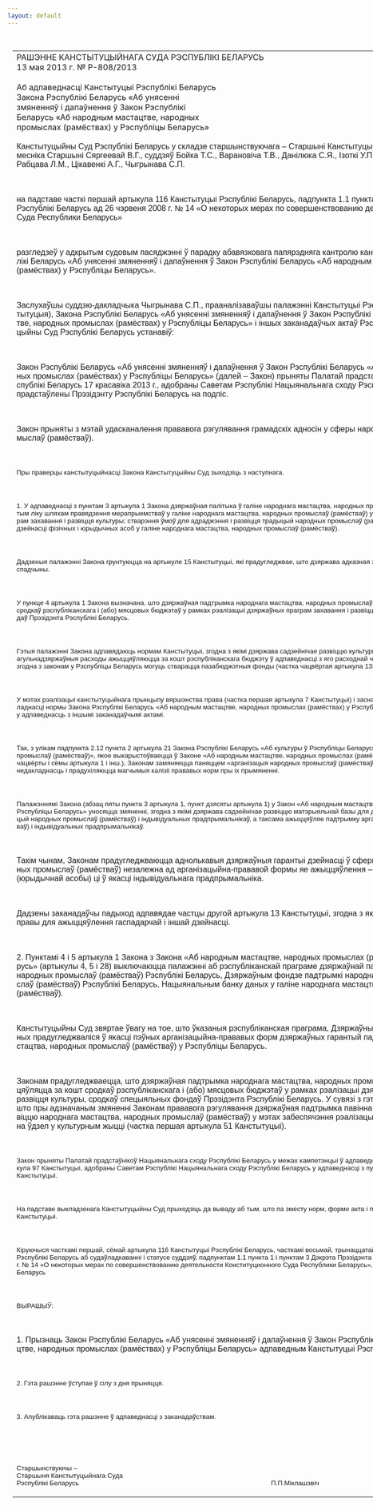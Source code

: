 ```yaml
---
layout: default
---
```


<div style="margin: 0px auto; width: 1000px;">

<div id="flag">

 

</div>

<div id="fixedWidth">

<div id="body">

<div id="columnSpanned">

<div id="content" style="margin: 10px">

<table>
<colgroup>
<col style="width: 100%" />
</colgroup>
<tbody>
<tr class="odd">
<td><div data-align="center" style="text-transform: uppercase;">
Рашэнне Канстытуцыйнага Суда Рэспублікі Беларусь
</div>
<div data-align="center">
13 мая 2013 г. № Р-808/2013
</div>
<div data-align="left" style="width: 400px; margin-top: 20px; margin-bottom: 20px;">
Аб адпаведнасці Канстытуцыі Рэспублікі Беларусь Закона Рэспублікі Беларусь «Аб унясенні змяненняў і дапаўнення ў Закон Рэспублікі Беларусь «Аб народным мастацтве, народных промыслах (рамёствах) у Рэспубліцы Беларусь»
</div>
<p><span style="font-family: Arial; mso-ansi-language: BE" lang="BE">Канстытуцыйны Суд Рэспублікі Беларусь у складзе старшынствуючага – Старшыні Канстытуцыйнага Суда Міклашэвіча П.П., намесніка Старшыні Сяргеевай В.Г., суддзяў Бойка Т.С., Варановіча Т.В., Данілюка С.Я., Ізоткі У.П., Марыскіна А.У., Падгрушы В.В., Рабцава Л.М., Цікавенкі А.Г., Чыгрынава С.П.</span></p>
<p><span style="font-family: Arial; mso-ansi-language: BE" lang="BE"></span></p>
<p> </p>
<p><span style="font-family: Arial; mso-ansi-language: BE" lang="BE">на падставе часткі першай артыкула 116 Канстытуцыі Рэспублікі Беларусь, падпункта 1.1 пункта 1 і пункта 3 Дэкрэта Прэзідэнта Рэспублікі Беларусь ад 26 чэрвеня 2008 г. № 14 «О некоторых мерах по совершенствованию деятельности Конституционного Суда Республики Беларусь»</span></p>
<p><span style="font-family: Arial; mso-ansi-language: BE" lang="BE"></span></p>
<p> </p>
<p><span style="font-family: Arial; mso-ansi-language: BE" lang="BE">разгледзеў у адкрытым судовым пасяджэнні ў парадку абавязковага папярэдняга кантролю канстытуцыйнасць Закона Рэспублікі Беларусь «Аб унясенні змяненняў і дапаўнення ў Закон Рэспублікі Беларусь «Аб народным мастацтве, народных промыслах (рамёствах) у Рэспубліцы Беларусь».</span></p>
<p><span style="font-family: Arial; mso-ansi-language: BE" lang="BE"></span></p>
<p> </p>
<p><span style="font-family: Arial; mso-ansi-language: BE" lang="BE">Заслухаўшы суддзю-дакладчыка Чыгрынава С.П., прааналізаваўшы палажэнні Канстытуцыі Рэспублікі Беларусь (далей – Канстытуцыя), Закона Рэспублікі Беларусь «Аб унясенні змяненняў і дапаўнення ў Закон Рэспублікі Беларусь «Аб народным мастацтве, народных промыслах (рамёствах) у Рэспубліцы Беларусь» і іншых заканадаўчых актаў Рэспублікі Беларусь, Канстытуцыйны Суд Рэспублікі Беларусь устанавіў:</span></p>
<p><span style="font-family: Arial; mso-ansi-language: BE" lang="BE"></span></p>
<p> </p>
<p><span style="font-family: Arial; mso-ansi-language: BE" lang="BE">Закон Рэспублікі Беларусь «Аб унясенні змяненняў і дапаўнення ў Закон Рэспублікі Беларусь «Аб народным мастацтве, народных промыслах (рамёствах) у Рэспубліцы Беларусь» (далей – Закон) прыняты Палатай прадстаўнікоў Нацыянальнага сходу Рэспублікі Беларусь 17 красавіка 2013 г., адобраны Саветам Рэспублікі Нацыянальнага сходу Рэспублікі Беларусь 3 мая 2013 г. і прадстаўлены Прэзідэнту Рэспублікі Беларусь на подпіс.</span></p>
<p><span style="font-family: Arial; mso-ansi-language: BE" lang="BE"></span></p>
<p> </p>
<p><span style="font-family: Arial; mso-ansi-language: BE" lang="BE">Закон прыняты з мэтай удасканалення прававога рэгулявання грамадскіх адносін у сферы народнага мастацтва, народных промыслаў (рамёстваў).</span></p>
<p><span style="font-family: Arial; mso-ansi-language: BE" lang="BE"></span></p>
<p> </p>
<p><span style="font-family: Arial; font-size: 10pt; mso-ansi-language: BE" lang="BE">Пры праверцы канстытуцыйнасці Закона Канстытуцыйны Суд зыходзіць з наступнага.</span></p>
<p><span style="font-family: Arial; font-size: 10pt; mso-ansi-language: BE" lang="BE"></span></p>
<p> </p>
<p><span style="font-family: Arial; font-size: 10pt; mso-ansi-language: BE" lang="BE">1. У адпаведнасці з пунктам 3 артыкула 1 Закона дзяржаўная палітыка ў галіне народнага мастацтва, народных промыслаў (рамёстваў) забяспечваецца ў тым ліку шляхам правядзення мерапрыемстваў у галіне народнага мастацтва, народных промыслаў (рамёстваў) у рамках рэалізацыі дзяржаўных праграм захавання і развіцця культуры; стварэння ўмоў для адраджэння і развіцця традыцый народных промыслаў (рамёстваў), заахвочвання культурнай дзейнасці фізічных і юрыдычных асоб у галіне народнага мастацтва, народных промыслаў (рамёстваў).</span></p>
<p><span style="font-family: Arial; font-size: 10pt; mso-ansi-language: BE" lang="BE"></span></p>
<p> </p>
<p><span style="font-family: Arial; font-size: 10pt; mso-ansi-language: BE" lang="BE">Дадзеныя палажэнні Закона грунтуюцца на артыкуле 15 Канстытуцыі, які прадугледжвае, што дзяржава адказная за захаванне гісторыка-культурнай спадчыны. </span></p>
<p><span style="font-family: Arial; font-size: 10pt; mso-ansi-language: BE" lang="BE"></span></p>
<p> </p>
<p><span style="font-family: Arial; font-size: 10pt; mso-ansi-language: BE" lang="BE">У пункце 4 артыкула 1 Закона вызначана, што дзяржаўная падтрымка народнага мастацтва, народных промыслаў (рамёстваў) ажыццяўляецца за кошт сродкаў рэспубліканскага і (або) мясцовых бюджэтаў у рамках рэалізацыі дзяржаўных праграм захавання і развіцця культуры, сродкаў спецыяльных фондаў Прэзідэнта Рэспублікі Беларусь.</span></p>
<p><span style="font-family: Arial; font-size: 10pt; mso-ansi-language: BE" lang="BE"></span></p>
<p> </p>
<p><span style="font-family: Arial; font-size: 10pt; mso-ansi-language: BE" lang="BE">Гэтыя палажэнні Закона адпавядаюць нормам Канстытуцыі, згодна з якімі дзяржава садзейнічае развіццю культуры (частка чацвёртая артыкула 51); агульнадзяржаўныя расходы ажыццяўляюцца за кошт рэспубліканскага бюджэту ў адпаведнасці з яго расходнай часткай (частка трэцяя артыкула 133); згодна з законам у Рэспубліцы Беларусь могуць стварацца пазабюджэтныя фонды (частка чацвёртая артыкула 133). </span></p>
<p><span style="font-family: Arial; font-size: 10pt; mso-ansi-language: BE" lang="BE"></span></p>
<p> </p>
<p><span style="font-family: Arial; font-size: 10pt; mso-ansi-language: BE" lang="BE">У мэтах рэалізацыі канстытуцыйнага прынцыпу вяршэнства права (частка першая артыкула 7 Канстытуцыі) і заснаванага на ім прынцыпу прававой дакладнасці нормы Закона Рэспублікі Беларусь «Аб народным мастацтве, народных промыслах (рамёствах) у Рэспубліцы Беларусь» прыводзяцца Законам у адпаведнасць з іншымі заканадаўчымі актамі.</span></p>
<p><span style="font-family: Arial; font-size: 10pt; mso-ansi-language: BE" lang="BE"></span></p>
<p> </p>
<p><span style="font-family: Arial; font-size: 10pt; mso-ansi-language: BE" lang="BE">Так, з улікам падпункта 2.12 пункта 2 артыкула 21 Закона Рэспублікі Беларусь «Аб культуры ў Рэспубліцы Беларусь» паняцце «прадпрыемства народных промыслаў (рамёстваў)», якое выкарыстоўваецца ў Законе «Аб народным мастацтве, народных промыслах (рамёствах) у Рэспубліцы Беларусь» (абзацы чацвёрты і сёмы артыкула 1 і інш.), Законам замяняецца паняццем «арганізацыя народных промыслаў (рамёстваў)». Тым самым устараняецца прававая недакладнасць і прадухіляюцца магчымыя калізіі прававых норм пры іх прымяненні.</span></p>
<p><span style="font-family: Arial; font-size: 10pt; mso-ansi-language: BE" lang="BE"></span></p>
<p> </p>
<p><span style="font-family: Arial; font-size: 10pt; mso-ansi-language: BE" lang="BE">Палажэннямі Закона (абзац пяты пункта 3 артыкула 1, пункт дзясяты артыкула 1) у Закон «Аб народным мастацтве, народных промыслах (рамёствах) у Рэспубліцы Беларусь» уносяцца змяненні, згодна з якімі дзяржава садзейнічае развіццю матэрыяльнай базы для дзейнасці народных майстроў, арганізацый народных промыслаў (рамёстваў) і індывідуальных прадпрымальнікаў, а таксама ажыццяўляе падтрымку арганізацый народных промыслаў (рамёстваў) і індывідуальных прадпрымальнікаў.</span></p>
<p><span style="font-family: Arial; font-size: 10pt; mso-ansi-language: BE" lang="BE"></span></p>
<p> </p>
<p><span style="font-family: Arial; mso-ansi-language: BE" lang="BE">Такім чынам, Законам прадугледжваюцца аднолькавыя дзяржаўныя гарантыі дзейнасці ў сферы народнага мастацтва, народных промыслаў (рамёстваў) незалежна ад арганізацыйна-прававой формы яе ажыццяўлення – праз стварэнне арганізацыі (юрыдычнай асобы) ці ў якасці індывідуальнага прадпрымальніка.</span></p>
<p><span style="font-family: Arial; mso-ansi-language: BE" lang="BE"></span></p>
<p> </p>
<p><span style="font-family: Arial; mso-ansi-language: BE" lang="BE">Дадзены заканадаўчы падыход адпавядае частцы другой артыкула 13 Канстытуцыі, згодна з якой дзяржава надае ўсім роўныя правы для ажыццяўлення гаспадарчай і іншай дзейнасці.</span></p>
<p><span style="font-family: Arial; mso-ansi-language: BE" lang="BE"></span></p>
<p> </p>
<p><span style="font-family: Arial; mso-ansi-language: BE" lang="BE">2. Пунктамі 4 і 5 артыкула 1 Закона з Закона «Аб народным мастацтве, народных промыслах (рамёствах) у Рэспубліцы Беларусь» (артыкулы 4, 5 і 28) выключаюцца палажэнні аб рэспубліканскай праграме дзяржаўнай падтрымкі народнага мастацтва, народных промыслаў (рамёстваў) Рэспублікі Беларусь, Дзяржаўным фондзе падтрымкі народнага мастацтва, народных промыслаў (рамёстваў) Рэспублікі Беларусь, Нацыянальным банку даных у галіне народнага мастацтва, народных промыслаў (рамёстваў).</span></p>
<p><span style="font-family: Arial; mso-ansi-language: BE" lang="BE"></span></p>
<p> </p>
<p><span style="font-family: Arial; mso-ansi-language: BE" lang="BE">Канстытуцыйны Суд звяртае ўвагу на тое, што ўказаныя рэспубліканская праграма, Дзяржаўны фонд і Нацыянальны банк даных прадугледжваліся ў якасці пэўных арганізацыйна-прававых форм дзяржаўных гарантый падтрымкі і развіцця народнага мастацтва, народных промыслаў (рамёстваў) у Рэспубліцы Беларусь.</span></p>
<p><span style="font-family: Arial; mso-ansi-language: BE" lang="BE"></span></p>
<p> </p>
<p><span style="font-family: Arial; mso-ansi-language: BE" lang="BE">Законам прадугледжваецца, што дзяржаўная падтрымка народнага мастацтва, народных промыслаў (рамёстваў) будзе ажыццяўляцца за кошт сродкаў рэспубліканскага і (або) мясцовых бюджэтаў у рамках рэалізацыі дзяржаўных праграм захавання і развіцця культуры, сродкаў спецыяльных фондаў Прэзідэнта Рэспублікі Беларусь. У сувязі з гэтым Канстытуцыйны Суд лічыць, што пры адзначаным змяненні Законам прававога рэгулявання дзяржаўная падтрымка павінна ў поўнай меры садзейнічаць развіццю народнага мастацтва, народных промыслаў (рамёстваў) у мэтах забеспячэння рэалізацыі канстытуцыйнага права кожнага на ўдзел у культурным жыцці (частка першая артыкула 51 Канстытуцыі).</span></p>
<p><span style="font-family: Arial; mso-ansi-language: BE" lang="BE"></span></p>
<p> </p>
<p><span style="font-family: Arial; font-size: 10pt; mso-ansi-language: BE" lang="BE">Закон прыняты Палатай прадстаўнікоў Нацыянальнага сходу Рэспублікі Беларусь у межах кампетэнцыі ў адпаведнасці з пунктам 2 часткі першай артыкула 97 Канстытуцыі, адобраны Саветам Рэспублікі Нацыянальнага сходу Рэспублікі Беларусь у адпаведнасці з пунктам 1 часткі першай артыкула 98 Канстытуцыі.</span></p>
<p><span style="font-family: Arial; font-size: 10pt; mso-ansi-language: BE" lang="BE"></span></p>
<p> </p>
<p><span style="font-family: Arial; font-size: 10pt; mso-ansi-language: BE" lang="BE">На падставе выкладзенага Канстытуцыйны Суд прыходзіць да вываду аб тым, што па зместу норм, форме акта і парадку прыняцця Закон адпавядае Канстытуцыі.</span></p>
<p><span style="font-family: Arial; font-size: 10pt; mso-ansi-language: BE" lang="BE"></span></p>
<p> </p>
<p><span style="font-family: Arial; font-size: 10pt; mso-ansi-language: BE" lang="BE">Кіруючыся часткамі першай, сёмай артыкула 116 Канстытуцыі Рэспублікі Беларусь, часткамі восьмай, трынаццатай, чатырнаццатай артыкула 24 Кодэкса Рэспублікі Беларусь аб судаўладкаванні і статусе суддзяў, падпунктам 1.1 пункта 1 і пунктам 3 Дэкрэта Прэзідэнта Рэспублікі Беларусь ад 26 чэрвеня 2008 г. № 14 «О некоторых мерах по совершенствованию деятельности Конституционного Суда Республики Беларусь», Канстытуцыйны Суд Рэспублікі Беларусь</span></p>
<p><span style="font-family: Arial; font-size: 10pt; mso-ansi-language: BE" lang="BE"></span></p>
<p> </p>
<p><span style="font-family: Arial; font-size: 10pt; mso-ansi-language: BE" lang="BE">ВЫРАШЫЎ:</span></p>
<p><strong><span style="font-family: Arial; font-size: 10pt; mso-ansi-language: BE" lang="BE"></span></strong></p>
<p> </p>
<p><span style="font-family: Arial; mso-ansi-language: BE" lang="BE">1.</span><span style="font-family: Arial"> </span><span style="font-family: Arial; mso-ansi-language: BE" lang="BE">Прызнаць Закон Рэспублікі Беларусь «Аб унясенні змяненняў і дапаўнення ў Закон Рэспублікі Беларусь «Аб народным мастацтве, народных промыслах (рамёствах) у Рэспубліцы Беларусь» адпаведным Канстытуцыі Рэспублікі Беларусь.</span></p>
<p><span style="font-family: Arial; mso-ansi-language: BE" lang="BE"></span></p>
<p> </p>
<p><span style="font-family: Arial; font-size: 10pt; mso-ansi-language: BE" lang="BE">2. Гэта рашэнне ўступае ў сілу з дня прыняцця.</span></p>
<p><span style="font-family: Arial; font-size: 10pt; mso-ansi-language: BE" lang="BE"></span></p>
<p> </p>
<p><span style="font-family: Arial; font-size: 10pt; mso-ansi-language: BE" lang="BE">3. Апублікаваць гэта рашэнне ў адпаведнасці з заканадаўствам.</span></p>
<p><span style="font-family: Arial; font-size: 10pt; mso-ansi-language: BE" lang="BE"></span></p>
<p> </p>
<p><span style="font-family: Arial; font-size: 10pt; mso-ansi-language: BE" lang="BE"></span></p>
<p> </p>
<p><span style="font-family: Arial; font-size: 10pt; mso-ansi-language: BE" lang="BE">Старшынствуючы –<br />
Старшыня Канстытуцыйнага Суда<br />
Рэспублікі Беларусь<span style="mso-tab-count: 4">                                       </span><span style="mso-tab-count: 1">            </span><span style="mso-tab-count: 1">            </span><span style="mso-tab-count: 3">                                   </span><span style="mso-spacerun: yes">  </span><span style="mso-spacerun: yes"> </span><span style="mso-spacerun: yes">   </span>П.П.Міклашэвіч</span></p></td>
</tr>
</tbody>
</table>

</div>

<div class="terminator">

 

</div>

</div>

</div>

</div>

</div>
